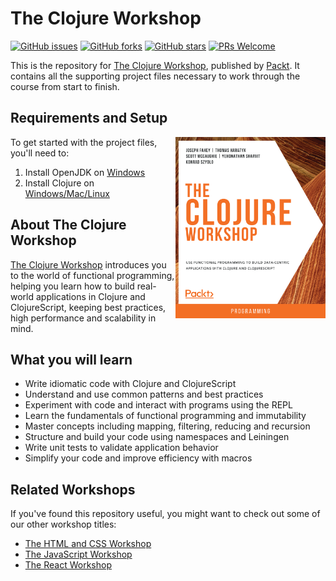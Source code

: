 # The Clojure Workshop
[![GitHub issues](https://img.shields.io/github/issues/PacktWorkshops/The-Clojure-Workshop.svg)](https://github.com/PacktWorkshops/The-Clojure-Workshop/issues)
[![GitHub forks](https://img.shields.io/github/forks/PacktWorkshops/The-Clojure-Workshop.svg)](https://github.com/PacktWorkshops/The-Clojure-Workshop/network)
[![GitHub stars](https://img.shields.io/github/stars/PacktWorkshops/The-Clojure-Workshop.svg)](https://github.com/PacktWorkshops/The-Clojure-Workshop/stargazers)
[![PRs Welcome](https://img.shields.io/badge/PRs-welcome-brightgreen.svg)](https://github.com/PacktWorkshops/The-Clojure-Workshop/pulls)

This is the repository for [The Clojure Workshop](https://www.amazon.com/Clojure-Workshop-Interactive-Approach-Learning-dp-1838825487/dp/1838825487/ref=mt_other?_encoding=UTF8&me=&qid=1610976962&utm_source=github&utm_medium=repository&utm_campaign=9781838825485&utm_term=Clojure&utm_content=The%20Clojure%20Workshop), published by [Packt](https://www.packtpub.com/?utm_source=github). It contains all the supporting project files necessary to work through the course from start to finish.

## Requirements and Setup
<a href="https://www.amazon.com/Clojure-Workshop-Interactive-Approach-Learning-dp-1838825487/dp/1838825487/ref=mt_other?_encoding=UTF8&me=&qid=1610976962&utm_source=github&utm_medium=repository&utm_campaign=9781838825485&utm_term=Clojure&utm_content=The%20Clojure%20Workshop"><img src="https://github.com/PacktWorkshops/Workshop-Covers/blob/master/The%20Clojure%20Workshop.png" alt="The Clojure Workshop" height="290px" width="240px" align="right" this.target="_blank"></a>

To get started with the project files, you'll need to:
1. Install OpenJDK on [Windows](https://adoptopenjdk.net/releases.html)
2. Install Clojure on [Windows/Mac/Linux](https://leiningen.org/)

## About The Clojure Workshop
[The Clojure Workshop](https://www.amazon.com/Clojure-Workshop-Interactive-Approach-Learning-dp-1838825487/dp/1838825487/ref=mt_other?_encoding=UTF8&me=&qid=1610976962&utm_source=github&utm_medium=repository&utm_campaign=9781838825485&utm_term=Clojure&utm_content=The%20Clojure%20Workshop) introduces you to the world of functional programming, helping you learn how to build real-world applications in Clojure and ClojureScript, keeping best practices, high performance and scalability in mind.	 

## What you will learn
* Write idiomatic code with Clojure and ClojureScript
* Understand and use common patterns and best practices
* Experiment with code and interact with programs using the REPL
* Learn the fundamentals of functional programming and immutability
* Master concepts including mapping, filtering, reducing and recursion
* Structure and build your code using namespaces and Leiningen
* Write unit tests to validate application behavior
* Simplify your code and improve efficiency with macros

## Related Workshops
If you've found this repository useful, you might want to check out some of our other workshop titles:
* [The HTML and CSS Workshop](https://www.amazon.com/HTML-CSS-Workshop-Interactive-Approach-ebook/dp/B082926TQG/ref=sr_1_1?dchild=1&keywords=The%20HTML%20and%20CSS%20Workshop&qid=1611056782&sr=8-1&utm_source=GitHub&utm_medium=Repository&utm_campaign=9781838824532&utm_term=HTML%20and%20CSS&utm_content=The%20HTML%20and%20CSS%20Workshop)
* [The JavaScript Workshop](https://www.amazon.com/JavaScript-Workshop-Interactive-Approach-Learning-ebook/dp/B0824584WF/ref=sr_1_1?dchild=1&keywords=The%20JavaScript%20Workshop&qid=1611056880&sr=8-1&utm_source=GitHub&utm_medium=Repository&utm_campaign=9781838641917&utm_term=JavaScript&utm_content=The%20JavaScript%20Workshop)
* [The React Workshop](https://www.amazon.com/React-Workshop-Interactive-Approach-Learning-ebook/dp/B082VG6JCL/ref=sr_1_1?dchild=1&keywords=The%20React%20Workshop&qid=1611056710&sr=8-1&utm_source=GitHub&utm_medium=Repository&utm_campaign=9781838645564&utm_term=React&utm_content=The%20React%20Workshop)



